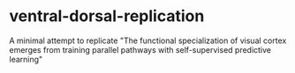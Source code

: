 # ventral-dorsal-replication
A minimal attempt to replicate "The functional specialization of visual cortex emerges from training parallel pathways with self-supervised predictive learning"
